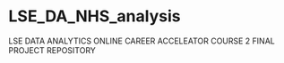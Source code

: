 # LSE_DA_NHS_analysis

LSE DATA ANALYTICS ONLINE CAREER ACCELEATOR COURSE 2 FINAL PROJECT REPOSITORY
